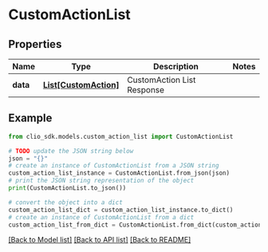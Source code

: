 # CustomActionList


## Properties

Name | Type | Description | Notes
------------ | ------------- | ------------- | -------------
**data** | [**List[CustomAction]**](CustomAction.md) | CustomAction List Response | 

## Example

```python
from clio_sdk.models.custom_action_list import CustomActionList

# TODO update the JSON string below
json = "{}"
# create an instance of CustomActionList from a JSON string
custom_action_list_instance = CustomActionList.from_json(json)
# print the JSON string representation of the object
print(CustomActionList.to_json())

# convert the object into a dict
custom_action_list_dict = custom_action_list_instance.to_dict()
# create an instance of CustomActionList from a dict
custom_action_list_from_dict = CustomActionList.from_dict(custom_action_list_dict)
```
[[Back to Model list]](../README.md#documentation-for-models) [[Back to API list]](../README.md#documentation-for-api-endpoints) [[Back to README]](../README.md)


